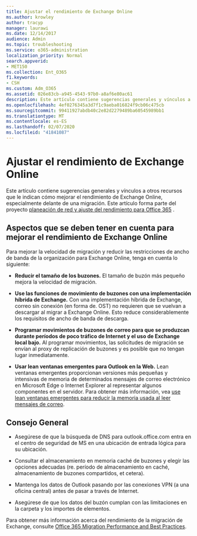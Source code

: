 ```yaml
---
title: Ajustar el rendimiento de Exchange Online
ms.author: krowley
author: tracyp
manager: laurawi
ms.date: 12/14/2017
audience: Admin
ms.topic: troubleshooting
ms.service: o365-administration
localization_priority: Normal
search.appverid:
- MET150
ms.collection: Ent_O365
f1.keywords:
- CSH
ms.custom: Adm_O365
ms.assetid: 026e83cb-a945-4543-97b0-a8af6e80ac61
description: Este artículo contiene sugerencias generales y vínculos a otros recursos que le indican cómo mejorar el rendimiento de Exchange Online.
ms.openlocfilehash: 4ef0276345a3d7f1c9aeba016824f9cb06c475cb
ms.sourcegitcommit: 99411927abdb40c2e82d2279489ba60545989bb1
ms.translationtype: MT
ms.contentlocale: es-ES
ms.lasthandoff: 02/07/2020
ms.locfileid: "41841087"
---
```

# <a name="tune-exchange-online-performance"></a>Ajustar el rendimiento de Exchange Online

Este artículo contiene sugerencias generales y vínculos a otros recursos que le indican cómo mejorar el rendimiento de Exchange Online, especialmente delante de una migración. Este artículo forma parte del proyecto [planeación de red y ajuste del rendimiento para Office 365](https://aka.ms/tune) .
   
## <a name="things-to-consider-in-order-to-improve-exchange-online-performance"></a>Aspectos que se deben tener en cuenta para mejorar el rendimiento de Exchange Online

Para mejorar la velocidad de migración y reducir las restricciones de ancho de banda de la organización para Exchange Online, tenga en cuenta lo siguiente:
  
- **Reducir el tamaño de los buzones.** El tamaño de buzón más pequeño mejora la velocidad de migración. 
    
- **Use las funciones de movimiento de buzones con una implementación híbrida de Exchange.** Con una implementación híbrida de Exchange, correo sin conexión (en forma de. OST) no requieren que se vuelvan a descargar al migrar a Exchange Online. Esto reduce considerablemente los requisitos de ancho de banda de descarga. 
    
- **Programar movimientos de buzones de correo para que se produzcan durante períodos de poco tráfico de Internet y el uso de Exchange local bajo.** Al programar movimientos, las solicitudes de migración se envían al proxy de replicación de buzones y es posible que no tengan lugar inmediatamente. 
    
- **Usar lean ventanas emergentes para Outlook en la Web.** Lean ventanas emergentes proporcionan versiones más pequeñas y intensivas de memoria de determinados mensajes de correo electrónico en Microsoft Edge o Internet Explorer al representar algunos componentes en el servidor. Para obtener más información, vea [use lean ventanas emergentes para reducir la memoria usada al leer mensajes de correo](https://support.office.com/article/a6d6ba01-2562-4c3d-a8f1-78748dd506cf).


## <a name="general-advice"></a>Consejo General

- Asegúrese de que la búsqueda de DNS para outlook.office.com entra en el centro de seguridad de MS en una ubicación de entrada lógica para su ubicación.

- Consultar el almacenamiento en memoria caché de buzones y elegir las opciones adecuadas (re. período de almacenamiento en caché, almacenamiento de buzones compartidos, et cetera).

- Mantenga los datos de Outlook pasando por las conexiones VPN (a una oficina central) antes de pasar a través de Internet.

- Asegúrese de que los datos del buzón cumplan con las limitaciones en la carpeta y los importes de elementos.
    
Para obtener más información acerca del rendimiento de la migración de Exchange, consulte [Office 365 Migration Performance and Best Practices](https://support.office.com/article/d9acb371-fd6c-4c14-aa8e-db5cbe39aa57).
  

